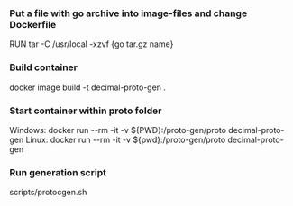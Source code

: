 ### Put a file with go archive into image-files and change Dockerfile
RUN tar -C /usr/local -xzvf {go tar.gz name}

### Build container
docker image build -t decimal-proto-gen .

### Start container within proto folder
Windows:
docker run --rm -it -v ${PWD}:/proto-gen/proto decimal-proto-gen
Linux:
docker run --rm -it -v ${pwd}:/proto-gen/proto decimal-proto-gen

### Run generation script
scripts/protocgen.sh

